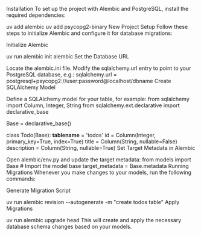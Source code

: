 Installation
To set up the project with Alembic and PostgreSQL, install the required dependencies:

uv add alembic
uv add psycopg2-binary
New Project Setup
Follow these steps to initialize Alembic and configure it for database migrations:

Initialize Alembic

uv run alembic init alembic
Set the Database URL

Locate the alembic.ini file.
Modify the sqlalchemy.url entry to point to your PostgreSQL database, e.g.:
sqlalchemy.url = postgresql+psycopg2://user:password@localhost/dbname
Create SQLAlchemy Model

Define a SQLAlchemy model for your table, for example:
from sqlalchemy import Column, Integer, String
from sqlalchemy.ext.declarative import declarative_base

Base = declarative_base()

class Todo(Base):
    __tablename__ = 'todos'
    id = Column(Integer, primary_key=True, index=True)
    title = Column(String, nullable=False)
    description = Column(String, nullable=True)
Set Target Metadata in Alembic

Open alembic/env.py and update the target metadata:
from models import Base  # Import the model base
target_metadata = Base.metadata
Running Migrations
Whenever you make changes to your models, run the following commands:

Generate Migration Script

uv run alembic revision --autogenerate -m "create todos table"
Apply Migrations

uv run alembic upgrade head
This will create and apply the necessary database schema changes based on your models.